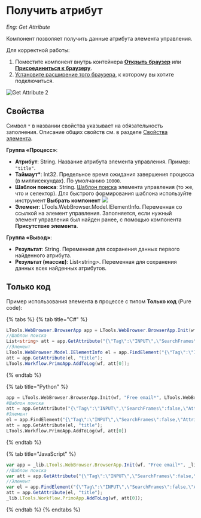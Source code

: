 # Получить атрибут 
_Eng: Get Attribute_

Компонент позволяет получить данные атрибута элемента управления. 

Для корректной работы:
1. Поместите компонент внутрь контейнера [**Открыть браузер**](https://docs.primo-rpa.ru/primo-rpa/g_elements/el_basic/els_browser/el_browser_open) или [**Присоединиться к браузеру**](https://docs.primo-rpa.ru/primo-rpa/g_elements/el_basic/els_browser/el_browser_attach).
2. [Установите расширение того браузера](https://docs.primo-rpa.ru/primo-rpa/primo-studio/settings/plugin-install), к которому вы хотите подключиться.

![Get Attribute 2](../../resources/basic/browser/image-(319).png)


## Свойства
Символ `*` в названии свойства указывает на обязательность заполнения. Описание общих свойств см. в разделе [Свойства элемента](https://docs.primo-rpa.ru/primo-rpa/primo-studio/process/elements#svoistva-elementa).

**Группа «Процесс»**:

- **Атрибут**: String. Название атрибута элемента управления. Пример: `"title"`.
- **Таймаут\***: Int32. Предельное время ожидания завершения процесса (в миллисекундах). По умолчанию `10000`. 
- **Шаблон поиска**: String. [Шаблон поиска](https://docs.primo-rpa.ru/primo-rpa/primo-studio/process/searchpatterns) элемента управления (то же, что и селектор). Для быстрого формирования шаблона используйте инструмент **Выбрать компонент** ![](../../resources/basic/browser/image-(553).png)
- **Элемент**: LTools.WebBrowser.Model.IElementInfo. Переменная со ссылкой на элемент управления. Заполняется, если нужный элемент управления был найден ранее, с помощью компонента **Присутствие элемента**.

**Группа «Вывод»**:

- **Результат**: String. Переменная для сохранения данных первого найденного атрибута.
- **Результат (массив)**: List\<string>. Переменная для сохранения данных всех найденных атрибутов.


## Только код

Пример использования элемента в процессе с типом **Только код** (Pure code):

{% tabs %}
{% tab title="C#" %}
```csharp
LTools.WebBrowser.BrowserApp app = LTools.WebBrowser.BrowserApp.Init(wf, "Free email*", LTools.WebBrowser.Model.BrowserTypes_Short.IE);
//Шаблон поиска
List<string> att = app.GetAttribute("{\"Tag\":\"INPUT\",\"SearchFrames\":false,\"Attributes\":[{\"Key\":\"CLASS\",\"Value\":\"textbox js-hide-label\"},{\"Key\":\"ID\",\"Value\":\"header-search-input\"}]}", "title");
//Элемент
LTools.WebBrowser.Model.IElementInfo el = app.FindElement("{\"Tag\":\"INPUT\",\"SearchFrames\":false,\"Attributes\":[{\"Key\":\"CLASS\",\"Value\":\"textbox js-hide-label\"},{\"Key\":\"ID\",\"Value\":\"header-search-input\"}]}");
att = app.GetAttribute(el, "title");		
LTools.Workflow.PrimoApp.AddToLog(wf, att[0]);
```
{% endtab %}

{% tab title="Python" %}
```python
app = LTools.WebBrowser.BrowserApp.Init(wf, "Free email*", LTools.WebBrowser.Model.BrowserTypes_Short.IE)
#Шаблон поиска
att = app.GetAttribute("{\"Tag\":\"INPUT\",\"SearchFrames\":false,\"Attributes\":[{\"Key\":\"CLASS\",\"Value\":\"textbox js-hide-label\"},{\"Key\":\"ID\",\"Value\":\"header-search-input\"}]}", "title")
#Элемент
el = app.FindElement("{\"Tag\":\"INPUT\",\"SearchFrames\":false,\"Attributes\":[{\"Key\":\"CLASS\",\"Value\":\"textbox js-hide-label\"},{\"Key\":\"ID\",\"Value\":\"header-search-input\"}]}");
att = app.GetAttribute(el, "title");	
LTools.Workflow.PrimoApp.AddToLog(wf, att[0])
```
{% endtab %}

{% tab title="JavaScript" %}
```javascript
var app = _lib.LTools.WebBrowser.BrowserApp.Init(wf, "Free email*", _lib.LTools.WebBrowser.Model.BrowserTypes_Short.IE);
//Шаблон поиска
var att = app.GetAttribute("{\"Tag\":\"INPUT\",\"SearchFrames\":false,\"Attributes\":[{\"Key\":\"CLASS\",\"Value\":\"textbox js-hide-label\"},{\"Key\":\"ID\",\"Value\":\"header-search-input\"}]}", "title");
//Элемент
var el = app.FindElement("{\"Tag\":\"INPUT\",\"SearchFrames\":false,\"Attributes\":[{\"Key\":\"CLASS\",\"Value\":\"textbox js-hide-label\"},{\"Key\":\"ID\",\"Value\":\"header-search-input\"}]}");
att = app.GetAttribute(el, "title");	
_lib.LTools.Workflow.PrimoApp.AddToLog(wf, att[0]);
```
{% endtab %}
{% endtabs %}
